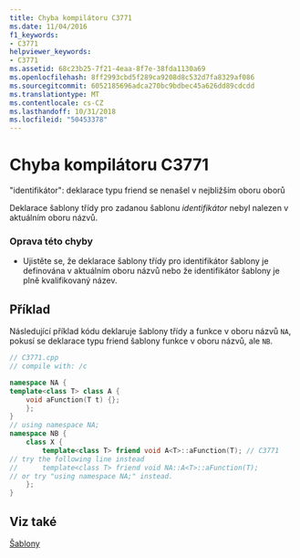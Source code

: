 ```yaml
---
title: Chyba kompilátoru C3771
ms.date: 11/04/2016
f1_keywords:
- C3771
helpviewer_keywords:
- C3771
ms.assetid: 68c23b25-7f21-4eaa-8f7e-38fda1130a69
ms.openlocfilehash: 8ff2993cbd5f289ca9208d8c532d7fa8329af086
ms.sourcegitcommit: 6052185696adca270bc9bdbec45a626dd89cdcdd
ms.translationtype: MT
ms.contentlocale: cs-CZ
ms.lasthandoff: 10/31/2018
ms.locfileid: "50453378"
---
```

# <a name="compiler-error-c3771"></a>Chyba kompilátoru C3771

"identifikátor": deklarace typu friend se nenašel v nejbližším oboru oborů

Deklarace šablony třídy pro zadanou šablonu *identifikátor* nebyl nalezen v aktuálním oboru názvů.

### <a name="to-correct-this-error"></a>Oprava této chyby

- Ujistěte se, že deklarace šablony třídy pro identifikátor šablony je definována v aktuálním oboru názvů nebo že identifikátor šablony je plně kvalifikovaný název.

## <a name="example"></a>Příklad

Následující příklad kódu deklaruje šablony třídy a funkce v oboru názvů `NA`, pokusí se deklarace typu friend šablony funkce v oboru názvů, ale `NB`.

```cpp
// C3771.cpp
// compile with: /c

namespace NA {
template<class T> class A {
    void aFunction(T t) {};
    };
}
// using namespace NA;
namespace NB {
    class X {
        template<class T> friend void A<T>::aFunction(T); // C3771
// try the following line instead
//      template<class T> friend void NA::A<T>::aFunction(T);
// or try "using namespace NA;" instead.
    };
}
```

## <a name="see-also"></a>Viz také

[Šablony](../../cpp/templates-cpp.md)